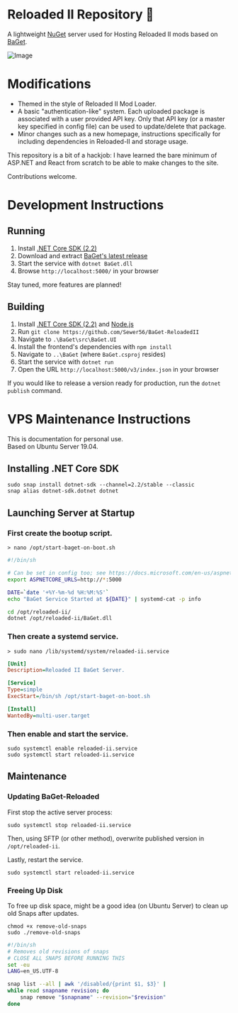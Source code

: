 # Reloaded II Repository :baguette_bread:

A lightweight [NuGet](https://docs.microsoft.com/en-us/nuget/what-is-nuget) server used for Hosting Reloaded II mods based on [BaGet](https://github.com/loic-sharma/BaGet).

![Image](https://i.imgur.com/7n43mp1.png)

# Modifications
- Themed in the style of Reloaded II Mod Loader.
- A basic "authentication-like" system. Each uploaded package is associated with a user provided API key. Only that API key (or a master key specified in config file) can be used to update/delete that package.
- Minor changes such as a new homepage, instructions specifically for including dependencies in Reloaded-II and storage usage.

This repository is a bit of a hackjob: I have learned the bare minimum of ASP.NET and React from scratch to be able to make changes to the site.

Contributions welcome.

# Development Instructions

## Running

1. Install [.NET Core SDK (2.2)](https://www.microsoft.com/net/download)
2. Download and extract [BaGet's latest release](https://github.com/Sewer56/BaGet-ReloadedII/releases)
3. Start the service with `dotnet BaGet.dll`
4. Browse `http://localhost:5000/` in your browser

Stay tuned, more features are planned!

## Building

1. Install [.NET Core SDK (2.2)](https://www.microsoft.com/net/download) and [Node.js](https://nodejs.org/)
2. Run `git clone https://github.com/Sewer56/BaGet-ReloadedII`
3. Navigate to `.\BaGet\src\BaGet.UI`
4. Install the frontend's dependencies with `npm install`
5. Navigate to `..\BaGet` (where `BaGet.csproj` resides)
6. Start the service with `dotnet run`
7. Open the URL `http://localhost:5000/v3/index.json` in your browser

If you would like to release a version ready for production, run the `dotnet publish` command.

# VPS Maintenance Instructions

This is documentation for personal use.<br/>
Based on Ubuntu Server 19.04.

## Installing .NET Core SDK

```
sudo snap install dotnet-sdk --channel=2.2/stable --classic
snap alias dotnet-sdk.dotnet dotnet
```

## Launching Server at Startup

### First create the bootup script.

`> nano /opt/start-baget-on-boot.sh`

```sh
#!/bin/sh

# Can be set in config too; see https://docs.microsoft.com/en-us/aspnet/core/fundamentals/servers/kestrel?view=aspnetcore-3.1#endpoint-configuration
export ASPNETCORE_URLS=http://*:5000

DATE=`date '+%Y-%m-%d %H:%M:%S'`
echo "BaGet Service Started at ${DATE}" | systemd-cat -p info

cd /opt/reloaded-ii/
dotnet /opt/reloaded-ii/BaGet.dll
```

### Then create a systemd service.

`> sudo nano /lib/systemd/system/reloaded-ii.service`

```ini
[Unit]
Description=Reloaded II BaGet Server.

[Service]
Type=simple
ExecStart=/bin/sh /opt/start-baget-on-boot.sh

[Install]
WantedBy=multi-user.target
```

### Then enable and start the service.

```
sudo systemctl enable reloaded-ii.service
sudo systemctl start reloaded-ii.service
```

## Maintenance

### Updating BaGet-Reloaded

First stop the active server process:
```
sudo systemctl stop reloaded-ii.service
```

Then, using SFTP (or other method), overwrite published version in `/opt/reloaded-ii`.

Lastly, restart the service.

```
sudo systemctl start reloaded-ii.service
```

### Freeing Up Disk
To free up disk space, might be a good idea (on Ubuntu Server) to clean up old Snaps after updates.

```
chmod +x remove-old-snaps
sudo ./remove-old-snaps
```

```sh
#!/bin/sh
# Removes old revisions of snaps
# CLOSE ALL SNAPS BEFORE RUNNING THIS
set -eu
LANG=en_US.UTF-8

snap list --all | awk '/disabled/{print $1, $3}' |
while read snapname revision; do
    snap remove "$snapname" --revision="$revision"
done
```
